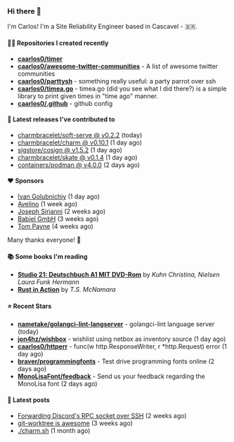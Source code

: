 ### Hi there 👋

I'm Carlos! I'm a Site Reliability Engineer based in Cascavel - 🇧🇷.

#### 👨‍💻 Repositories I created recently
- **[caarlos0/timer](https://github.com/caarlos0/timer)**
- **[caarlos0/awesome-twitter-communities](https://github.com/caarlos0/awesome-twitter-communities)** - A list of awesome twitter communities
- **[caarlos0/parttysh](https://github.com/caarlos0/parttysh)** - something really useful: a party parrot over ssh
- **[caarlos0/timea.go](https://github.com/caarlos0/timea.go)** - timea.go (did you see what I did there?) is a simple library to print given times in &#34;time ago&#34; manner.
- **[caarlos0/.github](https://github.com/caarlos0/.github)** - github config

#### 🚀 Latest releases I've contributed to


- [charmbracelet/soft-serve @ v0.2.2](https://github.com/charmbracelet/soft-serve/releases/tag/v0.2.2) (today)
- [charmbracelet/charm @ v0.10.1](https://github.com/charmbracelet/charm/releases/tag/v0.10.1) (1 day ago)
- [sigstore/cosign @ v1.5.2](https://github.com/sigstore/cosign/releases/tag/v1.5.2) (1 day ago)
- [charmbracelet/skate @ v0.1.4](https://github.com/charmbracelet/skate/releases/tag/v0.1.4) (1 day ago)
- [containers/podman @ v4.0.0](https://github.com/containers/podman/releases/tag/v4.0.0) (2 days ago)

#### ❤️ Sponsors
- [Ivan Golubnichiy](https://github.com/h1kkan) (1 day ago)
- [Avelino](https://github.com/avelino) (1 week ago)
- [Joseph Sirianni](https://github.com/jsirianni) (2 weeks ago)
- [Babiel GmbH](https://github.com/babiel) (3 weeks ago)
- [Tom Payne](https://github.com/twpayne) (4 weeks ago)

Many thanks everyone! 🙏

#### 📚 Some books I'm reading
- **[Studio 21: Deutschbuch A1 MIT DVD-Rom](https://www.goodreads.com/book/show/25495148-studio-21)** by _Kuhn Christina, Nielsen Laura Funk Hermann_
- **[Rust in Action](https://www.goodreads.com/book/show/45731908-rust-in-action)** by _T.S. McNamara_

#### ⭐ Recent Stars


- **[nametake/golangci-lint-langserver](https://github.com/nametake/golangci-lint-langserver)** - golangci-lint language server (today)
- **[jon4hz/wishbox](https://github.com/jon4hz/wishbox)** - wishlist using netbox as inventory source (1 day ago)
- **[caarlos0/httperr](https://github.com/caarlos0/httperr)** - func(w http.ResponseWriter, r *http.Request) error (1 day ago)
- **[braver/programmingfonts](https://github.com/braver/programmingfonts)** - Test drive programming fonts online (2 days ago)
- **[MonoLisaFont/feedback](https://github.com/MonoLisaFont/feedback)** - Send us your feedback regarding the MonoLisa font (2 days ago)

#### 📄 Latest posts
- [Forwarding Discord&#39;s RPC socket over SSH](https://carlosbecker.com/posts/discord-rpc-ssh/) (2 weeks ago)
- [git-worktree is awesome](https://carlosbecker.com/posts/git-worktrees/) (3 weeks ago)
- [./charm.sh](https://carlosbecker.com/posts/charm/) (1 month ago)
